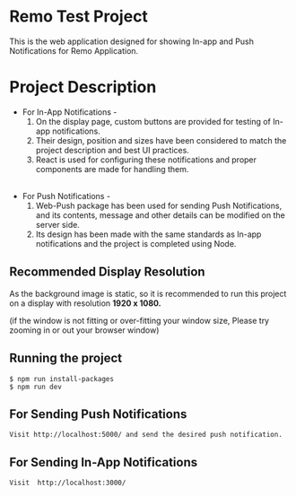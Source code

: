 # Remo Test Project

This is the web application designed for showing In-app and Push Notifications for Remo Application.

# Project Description

- For In-App Notifications -
  1.  On the display page, custom buttons are provided for testing of In-app notifications.
  2.  Their design, position and sizes have been considered to match the project description and best UI practices.
  3.  React is used for configuring these notifications and proper components are made for handling them.  
      <br />

* For Push Notifications -
  1.  Web-Push package has been used for sending Push Notifications, and its contents, message and other details can be modified on the server side.
  2.  Its design has been made with the same standards as In-app notifications and the project is completed using Node.

## Recommended Display Resolution

As the background image is static, so it is recommended to run this project
on a display with resolution **1920 x 1080.**

(if the window is not fitting or over-fitting your window size, Please try zooming in or out your browser window)

## Running the project

    $ npm run install-packages
    $ npm run dev

## For Sending Push Notifications

    Visit http://localhost:5000/ and send the desired push notification.

## For Sending In-App Notifications

    Visit  http://localhost:3000/
